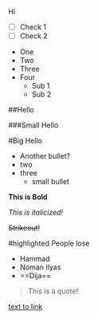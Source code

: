 Hi
- [ ] Check 1
- [ ] Check 2

* One
* Two
* Three
* Four
  * Sub 1
  * Sub 2

##Hello

###Small Hello

#Big Hello

- Another bullet?
- two
- three
  - small bullet

**This is Bold**

_This is italicized!_

~~Strikeout!~~

#highlighted People lose
* Hammad
* Noman Ilyas
* ==Dija==

> This is a quote!

[text to link](http://example.com/)